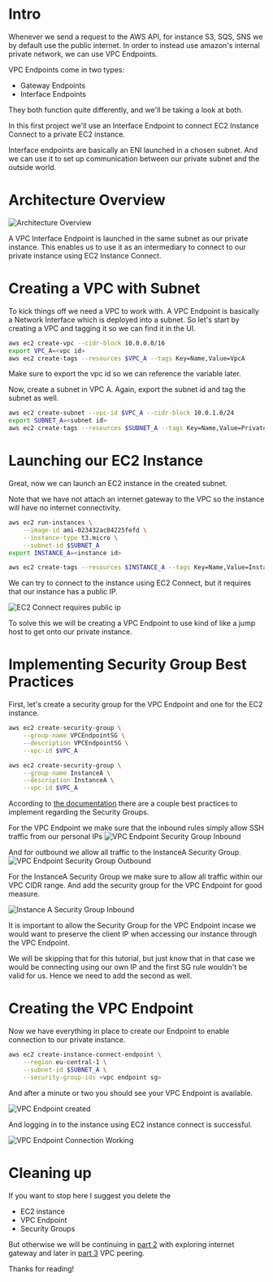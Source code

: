 # Intro

Whenever we send a request to the AWS API, for instance S3, SQS, SNS we by default use the public internet. In order to instead use amazon's internal private network, we can use VPC Endpoints.

VPC Endpoints come in two types:
- Gateway Endpoints
- Interface Endpoints

They both function quite differently, and we'll be taking a look at both.

In this first project we'll use an Interface Endpoint to connect EC2 Instance Connect to a private EC2 instance.

Interface endpoints are basically an ENI launched in a chosen subnet. And we can use it to set up communication between our private subnet and the outside world.

# Architecture Overview

![Architecture Overview](diagram.jpeg)

A VPC Interface Endpoint is launched in the same subnet as our private instance.
This enables us to use it as an intermediary to connect to our private instance using EC2 Instance Connect.

# Creating a VPC with Subnet
To kick things off we need a VPC to work with. A VPC Endpoint is basically a Network Interface which is deployed into a subnet. So let's start by creating a VPC and tagging it so we can find it in the UI.

```bash
aws ec2 create-vpc --cidr-block 10.0.0.0/16
export VPC_A=<vpc id>
aws ec2 create-tags --resources $VPC_A --tags Key=Name,Value=VpcA
```
Make sure to export the vpc id so we can reference the variable later.

Now, create a subnet in VPC A. Again, export the subnet id and tag the subnet as well.
```bash
aws ec2 create-subnet --vpc-id $VPC_A --cidr-block 10.0.1.0/24
export SUBNET_A=<subnet id>
aws ec2 create-tags --resources $SUBNET_A --tags Key=Name,Value=PrivateSubA
```

# Launching our EC2 Instance
Great, now we can launch an EC2 instance in the created subnet.

Note that we have not attach an internet gateway to the VPC so the instance will have no internet connectivity.

```bash
aws ec2 run-instances \
    --image-id ami-023432ac84225fefd \
    --instance-type t3.micro \
    --subnet-id $SUBNET_A
export INSTANCE_A=<instance id>

aws ec2 create-tags --resources $INSTANCE_A --tags Key=Name,Value=InstanceA
```

We can try to connect to the instance using EC2 Connect, but it requires that our instance has a public IP.

![EC2 Connect requires public ip](./screenshots/ec2-connect-requires-pub-ip.png)

To solve this we will be creating a VPC Endpoint to use kind of like a jump host to get onto our private instance.

# Implementing Security Group Best Practices

First, let's create a security group for the VPC Endpoint and one for the EC2 instance.

```bash
aws ec2 create-security-group \
    --group-name VPCEndpointSG \
    --description VPCEndpointSG \
    --vpc-id $VPC_A

aws ec2 create-security-group \
    --group-name InstanceA \
    --description InstanceA \
    --vpc-id $VPC_A
```

According to [the documentation](https://docs.aws.amazon.com/AWSEC2/latest/UserGuide/eice-security-groups.html#eice-security-group-rules) there are a couple best practices to implement regarding the Security Groups.

For the VPC Endpoint we make sure that the inbound rules simply allow SSH traffic from our personal IPs
![VPC Endpoint Security Group Inbound](./screenshots/vpc-ep-sg-inbound.png)

And for outbound we allow all traffic to the InstanceA Security Group.
![VPC Endpoint Security Group Outbound](./screenshots/vpc-ep-sg-outbound.png)

For the InstanceA Security Group we make sure to allow all traffic within our VPC CIDR range. And add the security group for the VPC Endpoint for good measure. 

![Instance A Security Group Inbound](./screenshots/instance-a-sg-inbound.png)

It is important to allow the Security Group for the VPC Endpoint incase we would want to preserve the client IP when accessing our instance through the VPC Endpoint.

We will be skipping that for this tutorial, but just know that in that case we would be connecting using our own IP and the first SG rule wouldn't be valid for us. Hence we need to add the second as well.

# Creating the VPC Endpoint

Now we have everything in place to create our Endpoint to enable connection to our private instance.

```bash
aws ec2 create-instance-connect-endpoint \
    --region eu-central-1 \
    --subnet-id $SUBNET_A \
    --security-group-ids <vpc endpoint sg>
```

And after a minute or two you should see your VPC Endpoint is available.

![VPC Endpoint created](./screenshots/vpc-endpoint-created.png)

And logging in to the instance using EC2 instance connect is successful.

![VPC Endpoint Connection Working](./screenshots/vpc-ep-working.png)

# Cleaning up

If you want to stop here I suggest you delete the
- EC2 instance
- VPC Endpoint
- Security Groups

But otherwise we will be continuing in [part 2](../vpc-gateway-endpoint/README.md) with exploring internet gateway and later in [part 3](../vpc-peering/README.md) VPC peering.

Thanks for reading!
